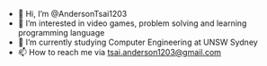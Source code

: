 - 👋 Hi, I’m @AndersonTsai1203
- 👀 I’m interested in video games, problem solving and learning programming language 
- 🌱 I’m currently studying Computer Engineering at UNSW Sydney
- 📫 How to reach me via tsai.anderson1203@gmail.com

<!---
AndersonTsai1203/AndersonTsai1203 is a ✨ special ✨ repository because its `README.md` (this file) appears on your GitHub profile.
You can click the Preview link to take a look at your changes.
--->
